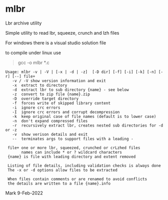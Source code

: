 # mlbr
Lbr archive utility

Simple utility to read lbr, squeeze, crunch and lzh files

For windows there is a visual studio solution file

to compile under linux use
>gcc -o mlbr *.c

```
Usage: mlbr -v | -V | [-x | -d | -z]  [-D dir] [-f] [-i] [-k] [-n] [-r] [--] file+
   -v / -V show version information and exit
   -x  extract to directory
   -d  extract lbr to sub directory {name} - see below
   -z  convert to zip file {name}.zip
   -D  override target directory
   -f  forces write of skipped library content
   -i  ignore crc errors
   -I  ignore crc errors and corrupt decompression
   -k  keep original case of file names (default is to lower case)
   -n  don't expand compressed files
   -r  recursively extract lbr, creates nested sub directories for -d or -z
   -v  show verison details and exit
   --  terminates args to support files with a leading -
 
 file+ one or more lbr, squeezed, crunched or crLzhed files
       names can include * or ? wildcard characters
 {name} is file with leading directory and extent removed

 Listing of file details, including validation checks is always done
 The -x or -d options allow files to be extracted
 
 When files contain comments or are renamed to avoid conflicts
 the details are written to a file {name}.info
```

Mark
9-Feb-2022
